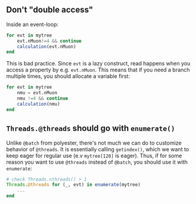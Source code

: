 ## Don't "double access"
Inside an event-loop:
```julia
for evt in mytree
    evt.nMuon!=4 && continue
    calculation(evt.nMuon)
end
```
This is bad practice. Since `evt` is a lazy construct, read happens when you access a property by e.g. `evt.nMuon`.
This means that if you need a branch multiple times, you should allocate a variable first:
```julia
for evt in mytree
    nmu = evt.nMuon
    nmu !=4 && continue
    calculation(nmu)
end
```

## `Threads.@threads` should go with `enumerate()`
Unlike `@batch` from polyester, there's not much we can do to customize behavior of `@threads`. It is essentially
calling `getindex()`, which we want to keep eager for regular use (e.v `mytree[120]` is eager). Thus, if for some
reason you want to use `@threads` instead of `@batch`, you should use it with `enumerate`:
```julia
# check Threads.nthreads() > 1
Threads.@threads for (_, evt) in enumerate(mytree)
    ...
end
```
